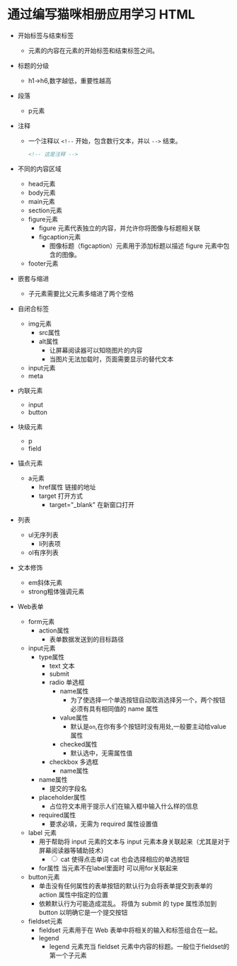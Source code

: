 
# 通过编写猫咪相册应用学习 HTML

- 开始标签与结束标签
    - 元素的内容在元素的开始标签和结束标签之间。
- 标题的分级
    - h1->h6,数字越低，重要性越高
- 段落
    - p元素
- 注释
    - 一个注释以 `<!--` 开始，包含数行文本，并以 `-->` 结束。
        ```html
        <!-- 这是注释 -->
        ```
- 不同的内容区域
    - head元素
    - body元素
    - main元素
    - section元素
    - figure元素
        - figure 元素代表独立的内容，并允许你将图像与标题相关联
        - figcaption元素
            - 图像标题（figcaption）元素用于添加标题以描述 figure 元素中包含的图像。
    - footer元素
- 嵌套与缩进
    - 子元素需要比父元素多缩进了两个空格
- 自闭合标签
    - img元素
        - src属性
        - alt属性
            - 让屏幕阅读器可以知晓图片的内容
            - 当图片无法加载时，页面需要显示的替代文本
    - input元素
    - meta
- 内联元素
    - input
    - button
- 块级元素
    - p
    - field
- 锚点元素
    - a元素
        - href属性 链接的地址
        - target 打开方式
            - target="_blank" 在新窗口打开
- 列表
    - ul无序列表
        - li列表项
    - ol有序列表

- 文本修饰
    - em斜体元素
    - strong粗体强调元素

- Web表单
    - form元素 
        - action属性
            - 表单数据发送到的目标路径
    - input元素
        - type属性
            - text 文本
            - submit
            - radio 单选框
                - name属性
                    - 为了使选择一个单选按钮自动取消选择另一个，两个按钮必须有具有相同值的 name 属性
                - value属性
                    - 默认是`on`,在你有多个按钮时没有用处,一般要主动给value属性
                - checked属性
                    - 默认选中，无需属性值
            - checkbox 多选框
                - name属性
        - name属性
            - 提交的字段名
        - placeholder属性
            - 占位符文本用于提示人们在输入框中输入什么样的信息
        - required属性
            - 要求必填，无需为 required 属性设置值
    - label 元素
        - 用于帮助将 input 元素的文本与 input 元素本身关联起来（尤其是对于屏幕阅读器等辅助技术）
            - <label><input type="radio"> cat</label> 使得点击单词 cat 也会选择相应的单选按钮
        - for属性 当元素不在label里面时 可以用for关联起来
    - button元素
        - 单击没有任何属性的表单按钮的默认行为会将表单提交到表单的 action 属性中指定的位置
        - 依赖默认行为可能造成混乱。 将值为 submit 的 type 属性添加到 button 以明确它是一个提交按钮
    - fieldset元素
        - fieldset 元素用于在 Web 表单中将相关的输入和标签组合在一起。
        - legend
            - legend 元素充当 fieldset 元素中内容的标题。一般位于fieldset的第一个子元素
        